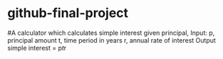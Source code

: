 # github-final-project
#A calculator which calculates simple interest given principal,
Input:
   p, principal amount
   t, time period in years
   r, annual rate of interest
Output
   simple interest = p*t*r
